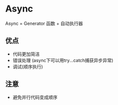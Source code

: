 # Async

Async =  Generator 函数 + 自动执行器

## 优点

- 代码更加简洁
- 错误处理 (async下可以用try...catch捕获异步异常)
- 调试(顺序执行)

## 注意

- 避免并行代码变成顺序
